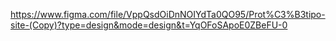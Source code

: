 https://www.figma.com/file/VppQsdOiDnNOIYdTa0QO95/Prot%C3%B3tipo-site-(Copy)?type=design&mode=design&t=YqOFoSApoE0ZBeFU-0
